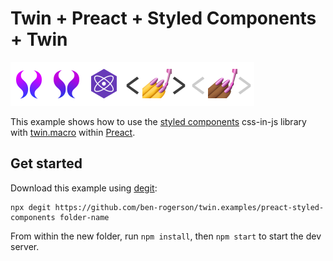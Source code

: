 # Twin + Preact + Styled Components + Twin

<p><a href="https://github.com/ben-rogerson/twin.macro#gh-light-mode-only" target="_blank"><img src="../.github/twin-light.svg" alt="Twin" width="60" height="70"></a><a href="https://github.com/ben-rogerson/twin.macro#gh-dark-mode-only" target="_blank"><img src="../.github/twin-dark.svg" alt="Twin" width="60" height="70"></a><a href="https://preactjs.com/" target="_blank"><img src="../.github/preact.svg" alt="Preact" width="60" height="70"></a><a href="https://styled-components.com#gh-light-mode-only" target="_blank"><img src="../.github/styled-components-light.svg" alt="Styled components" width="105" height="70"></a><a href="https://styled-components.com#gh-dark-mode-only" target="_blank"><img src="../.github/styled-components-dark.svg" alt="Styled components" width="105" height="70"></a>
</p>

This example shows how to use the [styled components](https://styled-components.com) css-in-js library with [twin.macro](https://github.com/ben-rogerson/twin.macro) within [Preact](https://preactjs.com/).

## Get started

Download this example using [degit](https://github.com/Rich-Harris/degit):

```shell
npx degit https://github.com/ben-rogerson/twin.examples/preact-styled-components folder-name
```

From within the new folder, run `npm install`, then `npm start` to start the dev server.
